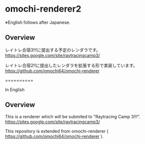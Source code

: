 omochi-renderer2
==========

※English follows after Japanese.

## Overview
レイトレ合宿3!!!に提出する予定のレンダラです。
https://sites.google.com/site/raytracingcamp3/

レイトレ合宿2!!に提出したレンダラを拡張する形で実装しています。
https://github.com/omochi64/omochi-renderer


==========

In English

## Overview
This is a renderer which will be submited to "Raytracing Camp 3!!!".
https://sites.google.com/site/raytracingcamp3/

This repository is extended from omochi-renderer ( https://github.com/omochi64/omochi-renderer ).

